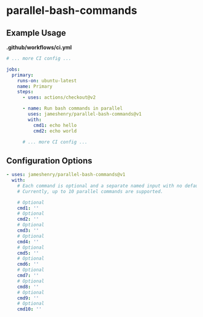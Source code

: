 # parallel-bash-commands

## Example Usage

**.github/workflows/ci.yml**

<!-- start example-usage -->
```yaml
# ... more CI config ...

jobs:
  primary:
    runs-on: ubuntu-latest
    name: Primary
    steps:
      - uses: actions/checkout@v2

      - name: Run bash commands in parallel
        uses: jameshenry/parallel-bash-commands@v1
        with:
          cmd1: echo hello
          cmd2: echo world

      # ... more CI config ...
```
<!-- end example-usage -->

## Configuration Options

<!-- start configuration-options -->
```yaml
- uses: jameshenry/parallel-bash-commands@v1
  with:
    # Each command is optional and a separate named input with no default value.
    # Currently, up to 10 parallel commands are supported.

    # Optional
    cmd1: ''
    # Optional
    cmd2: ''
    # Optional
    cmd3: ''
    # Optional
    cmd4: ''
    # Optional
    cmd5: ''
    # Optional
    cmd6: ''
    # Optional
    cmd7: ''
    # Optional
    cmd8: ''
    # Optional
    cmd9: ''
    # Optional
    cmd10: ''
```
<!-- end configuration-options -->